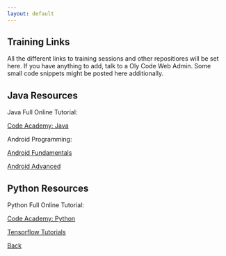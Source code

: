 ```yaml
---
layout: default
---
```


## Training Links
All the different links to training sessions and other repositiores will be set here. If you have anything to add, talk to a Oly Code Web Admin. Some small code snippets might be posted here additionally.

## Java Resources
Java Full Online Tutorial:

[Code Academy: Java](https://www.codecademy.com/learn/learn-java)

Android Programming:

[Android Fundamentals](https://developer.android.com/courses/fundamentals-training/overview-v2)

[Android Advanced](https://developer.android.com/courses/advanced-training/overview)

## Python Resources
Python Full Online Tutorial:

[Code Academy: Python](https://www.codecademy.com/learn/learn-python)

[Tensorflow Tutorials](https://www.tensorflow.org/tutorials/keras/basic_classification)

[Back](./)
